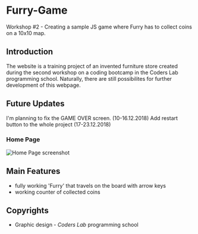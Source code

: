 # Furry-Game

Workshop #2 - Creating a sample JS game where Furry has to collect coins on a 10x10 map.

## Introduction

The website is a training project of an invented furniture store created during the second workshop on a coding bootcamp in the Coders Lab programming school. Naturally, there are still possibilites for further development of this webpage.

## Future Updates

I'm planning to fix the GAME OVER screen. (10-16.12.2018)
Add restart button to the whole project (17-23.12.2018)

### Home Page

![Home Page screenshot](images/Screenshots/front_page.png?raw=true "Home Page")

## Main Features

* fully working 'Furry' that travels on the board with arrow keys
* working counter of collected coins

## Copyrights

* Graphic design - *Coders Lab* programming school
